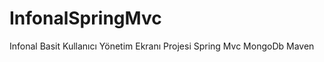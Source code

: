 InfonalSpringMvc
================
Infonal Basit Kullanıcı Yönetim Ekranı Projesi
Spring Mvc
MongoDb
Maven
